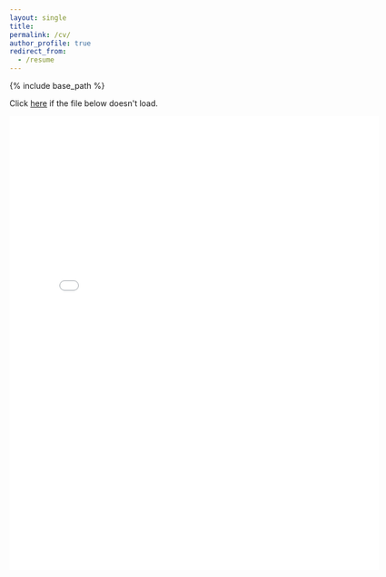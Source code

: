 ```yaml
---
layout: single
title:
permalink: /cv/
author_profile: true
redirect_from:
  - /resume
---
```


{% include base_path %}

Click [here](https://earlew.github.io/files/earle_wilson_CV.pdf) if the file below doesn't load.

<embed src="{{ site.baseurl }}/files/earle_wilson_CV.pdf" width="650" height="800" type='application/pdf'>
